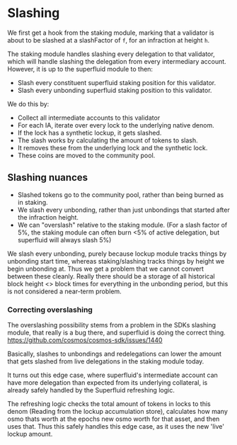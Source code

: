 <!--
order: 10
-->

# Slashing

We first get a hook from the staking module, marking that a validator is about to be slashed at a slashFactor of `f`, for an infraction at height `h`.

The staking module handles slashing every delegation to that validator, which will handle slashing the delegation from every intermediary account.
However, it is up to the superfluid module to then:

- Slash every constituent superfluid staking position for this validator.
- Slash every unbonding superfluid staking position to this validator.

We do this by:

- Collect all intermediate accounts to this validator
- For each IA, iterate over every lock to the underlying native denom.
- If the lock has a synthetic lockup, it gets slashed.
- The slash works by calculating the amount of tokens to slash.
- It removes these from the underlying lock and the synthetic lock.
- These coins are moved to the community pool.

## Slashing nuances

- Slashed tokens go to the community pool, rather than being burned as in staking.
- We slash every unbonding, rather than just unbondings that started after the infraction height.
- We can "overslash" relative to the staking module. (For a slash factor of 5%, the staking module can often burn <5% of active delegation, but superfluid will always slash 5%)

We slash every unbonding, purely because lockup module tracks things by unbonding start time, whereas staking/slashing tracks things by height we begin unbonding at.
Thus we get a problem that we cannot convert between these cleanly.
Really there should be a storage of all historical block height <> block times for everything in the unbonding period, but this is not considered a near-term problem.

### Correcting overslashing

The overslashing possibility stems from a problem in the SDKs slashing module, that really is a bug there, and superfluid is doing the correct thing.
<https://github.com/cosmos/cosmos-sdk/issues/1440>

Basically, slashes to unbondings and redelegations can lower the amount that gets slashed from live delegations in the staking module today.

It turns out this edge case, where superfluid's intermediate account can have more delegation than expected from its underlying collateral, is already safely handled by the Superfluid refreshing logic.

The refreshing logic checks the total amount of tokens in locks to this denom (Reading from the lockup accumulation store), calculates how many osmo thats worth at the epochs new osmo worth for that asset, and then uses that.
Thus this safely handles this edge case, as it uses the new 'live' lockup amount.
